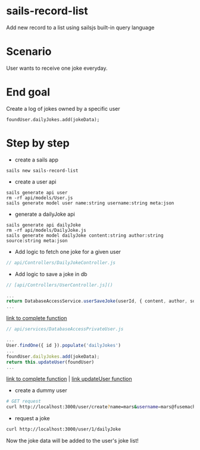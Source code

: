 <!--
@Author: mars
@Date:   2016-12-05T17:00:57-05:00
@Last modified by:   mars
@Last modified time: 2016-12-05T20:34:47-05:00
-->

# sails-record-list
Add new record to a list using sailsjs built-in query language

# Scenario
User wants to receive one joke everyday.

# End goal
Create a log of jokes owned by a specific user
```
foundUser.dailyJokes.add(jokeData);
```

# Step by step

* create a sails app
```
sails new sails-record-list
```

* create a user api
```
sails generate api user
rm -rf api/models/User.js
sails generate model user name:string username:string meta:json
```

* generate a dailyJoke api
```
sails generate api dailyJoke
rm -rf api/models/DailyJoke.js
sails generate model dailyJoke content:string author:string source:string meta:json
```

* Add logic to fetch one joke for a given user
```javascript
// api/Controllers/DailyJokeController.js

```

* Add logic to save a joke in db
```javascript
// [api/Controllers/UserController.js]()

...
return DatabaseAccessService.userSaveJoke(userId, { content, author, source });
...

```
[link to complete function](https://github.com/nshimiye/sails-record-list/blob/master/api/controllers/UserController.js#L37)
```javascript
// api/services/DatabaseAccessPrivateUser.js

...
User.findOne({ id }).populate('dailyJokes')
...
foundUser.dailyJokes.add(jokeData);
return this.updateUser(foundUser)
...

```
[link to complete function](https://github.com/nshimiye/sails-record-list/blob/master/api/services/DatabaseAccessPrivateUser.js#L17) |
[link updateUser function](https://github.com/nshimiye/sails-record-list/blob/master/api/services/DatabaseAccessPrivateUser.js#L34)

* create a dummy user
```sh
# GET request
curl http://localhost:3000/user/create?name=mars&username=mars@fusemachines.com
```

* request a joke
```sh
curl http://localhost:3000/user/1/dailyJoke
```

Now the joke data will be added to the user's joke list!
